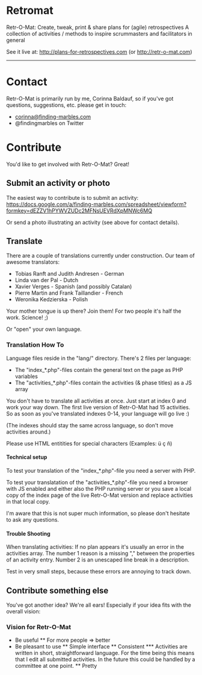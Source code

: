 Retromat
========

Retr-O-Mat: Create, tweak, print & share plans for (agile) retrospectives
            A collection of activities / methods to inspire scrummasters
            and facilitators in general

See it live at:
http://plans-for-retrospectives.com (or http://retr-o-mat.com)

---

# Contact

Retr-O-Mat is primarily run by me, Corinna Baldauf, so if you've got questions, suggestions,
etc. please get in touch:

* corinna@finding-marbles.com
* @findingmarbles on Twitter


# Contribute

You'd like to get involved with Retr-O-Mat? Great!

## Submit an activity or photo

The easiest way to contribute is to submit an activity:
https://docs.google.com/a/finding-marbles.com/spreadsheet/viewform?formkey=dEZZV1hPYWVZUDc2MFNsUEVRdXpMNWc6MQ

Or send a photo illustrating an activity (see above for contact details).

## Translate

There are a couple of translations currently under construction. Our team of awesome translators:

* Tobias Ranft and Judith Andresen - German
* Linda van der Pal - Dutch
* Xavier Verges - Spanish (and possibly Catalan)
* Pierre Martin and Frank Taillandier - French
* Weronika Kedzierska - Polish

Your mother tongue is up there? Join them! For two people it's half the work. Science! ;)

Or "open" your own language.

### Translation How To

Language files reside in the "lang/" directory. There's 2 files per language:

* The "index_*.php"-files contain the general text on the page as PHP variables
* The  "activities_*.php"-files contain the activities (& phase titles) as a JS array

You don't have to translate all activities at once. Just start at index 0 and work your
way down. The first live version of Retr-O-Mat had 15 activities. So as soon as you've translated
indexes 0-14, your language will go live :)

(The indexes should stay the same across language, so don't move activities around.)

Please use HTML entitities for special characters (Examples: &uuml; &ccedil; &ntilde;)

#### Technical setup

To test your translation of the "index_*.php"-file you need a server with PHP.

To test your translatation of the "activities_*.php"-file you need a browser with JS enabled
and either also the PHP running server or you save a local copy of the index
page of the live Retr-O-Mat version and replace activities in that local copy.

I'm aware that this is not super much information, so please don't hesitate to ask any questions.

#### Trouble Shooting

When translating activities:
If no plan appears it's usually an error in the activities array. The number 1 reason is
a missing "," between the properties of an activity entry. Number 2 is an unescaped line
break in a description.

Test in very small steps, because these errors are annoying to track down.

## Contribute something else

You've got another idea? We're all ears! Especially if your idea fits with the
overall vision:

### Vision for Retr-O-Mat

* Be useful
** For more people => better
* Be pleasant to use
** Simple interface
** Consistent
*** Activities are written in short, straightforward language. For the time
being this means that I edit all submitted activities. In the future this
could be handled by a committee at one point.
** Pretty

